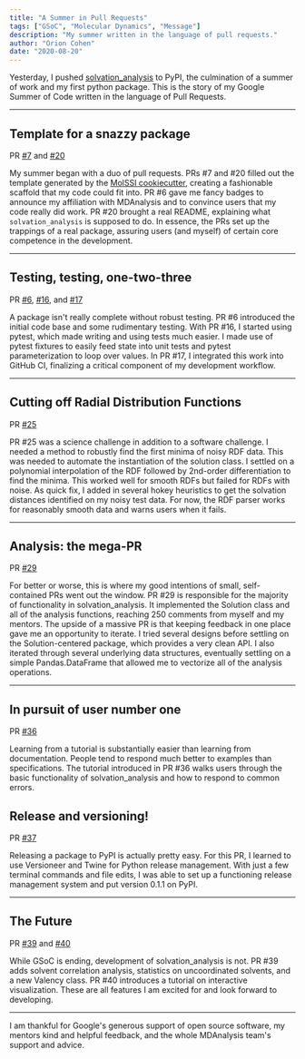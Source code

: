 ```yaml
---
title: "A Summer in Pull Requests"
tags: ["GSoC", "Molecular Dynamics", "Message"]
description: "My summer written in the language of pull requests."
author: "Orion Cohen"
date: "2020-08-20"
---
```


Yesterday, I pushed [solvation_analysis](https://pypi.org/project/solvation-analysis/) to PyPI, the culmination of a summer of work and my first python package. This is the story of my Google Summer of Code written in the language of Pull Requests. 

---

## Template for a snazzy package
PR [#7](https://github.com/MDAnalysis/solvation-analysis/pull/7) and [#20](https://github.com/MDAnalysis/solvation-analysis/pull/20)

My summer began with a duo of pull requests. PRs #7 and #20 filled out the template generated by the [MolSSI cookiecutter](https://orioncohen.com/blog/2021_07_23_gsoc_template/), creating a fashionable scaffold that my code could fit into. PR #6 gave me fancy badges to announce my affiliation with MDAnalysis and to convince users that my code really did work. PR #20 brought a real README, explaining what `solvation_analysis` is supposed to do. In essence, the PRs set up the trappings of a real package, assuring users (and myself) of certain core competence in the development.

---

## Testing, testing, one-two-three
PR [#6](https://github.com/MDAnalysis/solvation-analysis/pull/6), [#16](https://github.com/MDAnalysis/solvation-analysis/pull/16),  and [#17](https://github.com/MDAnalysis/solvation-analysis/pull/17)

A package isn't really complete without robust testing. PR #6 introduced the initial code base and some rudimentary testing. With PR #16, I started using pytest, which made writing and using tests much easier. I made use of pytest fixtures to easily feed state into unit tests and pytest parameterization to loop over values. In PR #17, I integrated this work into GitHub CI, finalizing a critical component of my development workflow. 

---

## Cutting off Radial Distribution Functions
PR [#25](https://github.com/MDAnalysis/solvation-analysis/pull/25)

PR #25 was a science challenge in addition to a software challenge. I needed a method to robustly find the first minima of noisy RDF data. This was needed to automate the instantiation of the solution class. I settled on a polynomial interpolation of the RDF followed by 2nd-order differentiation to find the minima. This worked well for smooth RDFs but failed for RDFs with noise. As quick fix, I added in several hokey heuristics to get the solvation distances identified on my noisy test data. For now, the RDF parser works for reasonably smooth data and warns users when it fails.

---

## Analysis: the mega-PR
PR [#29](https://github.com/MDAnalysis/solvation-analysis/pull/29)

For better or worse, this is where my good intentions of small, self-contained PRs went out the window. PR #29 is responsible for the majority of functionality in solvation_analysis. It implemented the Solution class and all of the analysis functions, reaching 250 comments from myself and my mentors. The upside of a massive PR is that keeping feedback in one place gave me an opportunity to iterate. I tried several designs before settling on the Solution-centered package, which provides a very clean API. I also iterated through several underlying data structures, eventually settling on a simple Pandas.DataFrame that allowed me to vectorize all of the analysis operations.

---

## In pursuit of user number one
PR [#36](https://github.com/MDAnalysis/solvation-analysis/pull/36)

Learning from a tutorial is substantially easier than learning from documentation. People tend to respond much better to examples than specifications. The tutorial introduced in PR #36 walks users through the basic functionality of solvation_analysis and how to respond to common errors. 

## Release and versioning!
PR [#37](https://github.com/MDAnalysis/solvation-analysis/pull/37)

Releasing a package to PyPI is actually pretty easy. For this PR, I learned to use Versioneer and Twine for Python release management. With just a few terminal commands and file edits, I was able to set up a functioning release management system and put version 0.1.1 on PyPI.

---

## The Future
PR [#39](https://github.com/MDAnalysis/solvation-analysis/pull/39) and [#40](https://github.com/MDAnalysis/solvation-analysis/pull/40)

While GSoC is ending, development of solvation_analysis is not. PR #39 adds solvent correlation analysis, statistics on uncoordinated solvents, and a new Valency class. PR #40 introduces a tutorial on interactive visualization.  These are all features I am excited for and look forward to developing. 

---

I am thankful for Google's generous support of open source software, my mentors kind and helpful feedback, and the whole MDAnalysis team's support and advice.